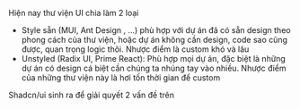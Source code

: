 Hiện nay thư viện UI chia làm 2 loại
- Style sẵn (MUI, Ant Design , ...) phù hợp với dự án đã có sẵn design theo phong cách của thư viện, hoặc dự án không cần design, code sao cũng được, quan trọng logic thôi. Nhược điểm là custom khó và lâu
- Unstyled (Radix UI, Prime React): Phù hợp mọi dự án, đặc biệt là những dự án có design cá biệt cần chúng ta nhúng tay vào nhiều. Nhược điểm của những thư viện này là hơi tốn thời gian để custom

Shadcn/ui sinh ra để giải quyết 2 vấn đề trên